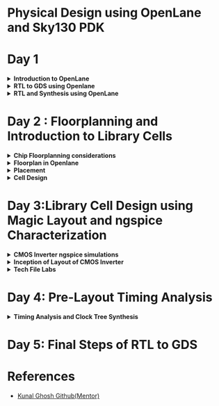 <h1>Physical Design using OpenLane and Sky130 PDK</h1>

<h1>Day 1</h1>
<details>
  <summary><strong>Introduction to OpenLane</strong></summary>
  <h2>Introduction</h2>
  <p>The advent of open-source technology for chip development has brought about significant advancements, particularly with the availability of RTL designs and EDA (Electronic Design Automation) Tools at no cost. One notable contribution in this arena is the <a href="https://skywater-pdk.readthedocs.io/en/latest/rules.html" target="_blank">SKY130 PDK</a> collaboration between Skywater Technologies and Google. This development has effectively bridged gaps in open-source chip development.<br><br>

Initially, the landscape of open-source chip design presented some challenges. There was a lack of clarity in the design flow, and the SKY130 PDK was primarily compatible with industrial-grade equipment. These issues were skillfully addressed through the creation of <a href="https://github.com/The-OpenROAD-Project/OpenLane" target="_blank">OpenLane</a>, a comprehensive solution that offers a fully automated and streamlined RTL-to-GDSII (Register Transfer Level to Graphic Design System II) design flow.<br><br>

OpenLane stands out as an exceptional achievement in open-source chip development. It's important to note that OpenLane is not a standalone product; rather, it is a meticulously crafted workflow comprised of various EDA tools, automation scripts, and the SKY130 PDK. These components have been optimized to seamlessly integrate with open-source EDA tools, making chip development accessible to a wider audience and enhancing the efficiency of the entire process.</p>

<h2>Advantages of OpenLane</h2>
<p>The introduction of OpenLane has been a game-changer in the field of open-source chip development. This innovative solution goes beyond mere software; it represents a holistic approach to RTL-to-GDSII design flow. Here are some key aspects of OpenLane to highlight:<br>

<b>Automation and Integration:</b> OpenLane is designed to automate the entire chip design process, from RTL synthesis to physical design, and it seamlessly integrates various EDA tools into a unified workflow. This automation greatly reduces the need for manual intervention, saving time and effort for designers.<br>

<b>Accessibility:</b> OpenLane is accessible to a wide range of chip developers, including hobbyists, researchers, and small companies, who may not have access to costly commercial EDA tools. Its open-source nature fosters collaboration and knowledge sharing within the chip design community.<br>

<b>Customization:</b>OpenLane is highly customizable, allowing users to tailor the design flow to their specific project requirements. This flexibility empowers designers to experiment with different configurations and optimizations, ultimately leading to better chip designs.<br>

<b>Community Support:</b>OpenLane benefits from a vibrant and engaged user community. Developers and enthusiasts contribute to its continuous improvement, share best practices, and offer support to newcomers. This collaborative ecosystem accelerates the development of open-source chip design methodologies.<br>

<b>Cost Efficiency:</b> By leveraging open-source tools and resources, OpenLane significantly reduces the cost barriers associated with chip development. This affordability enables smaller organizations and individuals to participate in chip design projects that were previously financially prohibitive.<br>

<b>Integration with SKY130 PDK:</b> OpenLane's compatibility with the SKY130 PDK is a crucial component of its success. It ensures that designers can utilize the open-source PDK and take advantage of the latest manufacturing technologies, enabling them to create cutting-edge chips.

</p>
</details>

<details>
  <summary><b>RTL to GDS using Openlane</b></summary>
 The RTL to GDS (Register Transfer Level to Graphic Design System) flow in OpenLane is a multi-stage, automated process used to design and manufacture integrated circuits (ICs). This flow takes a high-level description of the chip's functionality in RTL (Register Transfer Level) and transforms it into a physical layout that can be manufactured.

Here's a step-by-step explanation of the RTL to GDS flow in OpenLane:

1. **Design Entry (RTL):**
   - The process begins with the creation of the RTL design, which represents the functionality of the digital logic circuit using a hardware description language (HDL) like Verilog or VHDL.
   - Designers define the behavior of the circuit, specifying how data flows and registers are updated.

2. **Synthesis:**
   - The RTL code is synthesized into a gate-level representation. This step involves mapping the high-level RTL constructs to a library of standard cells (AND, OR, Flip-Flops, etc.).
   - The synthesized design is optimized for area, power, and timing.

3. **Floorplanning:**
   - In this stage, the physical area of the chip is divided into blocks and areas for specific functions like logic, memory, and I/O.
   - Placement of standard cells and macros is determined, taking into account factors like signal timing and power distribution.

4. **Placement:**
   - The synthesized gates are placed within the designated floorplan areas.
   - The placement aims to minimize wirelengths, reduce congestion, and meet timing constraints.

5. **Clock Tree Synthesis (CTS):**
   - The clock tree is a network of buffers and wires that distribute clock signals to all sequential elements (flip-flops) in a chip.
   - CTS optimizes clock distribution, ensuring that clock signals reach all parts of the chip with minimal skew and power consumption.

6. **Routing:**
   - Routing connects the inputs and outputs of gates to create the physical connections necessary for the chip's functionality.
   - Global and detailed routing steps are performed to establish the complete routing fabric.

7. **DRC (Design Rule Check) and LVS (Layout vs. Schematic):**
   - DRC checks the physical layout against manufacturing design rules to ensure that the chip can be manufactured without errors.
   - LVS compares the physical layout to the expected behavior of the synthesized netlist to ensure correctness.

8. **GDS Generation:**
   - Once the design passes DRC and LVS, a GDSII (Graphic Data System) file is generated. This file contains the final layout information that can be used for chip fabrication.

9. **Tape-out:**
   - The GDSII file is submitted to a semiconductor foundry for manufacturing. This step involves finalizing the design for production.

10. **Post-Tapeout Steps:**
    - After tape-out, the chip goes through a series of steps, including wafer fabrication, testing, and packaging, to prepare it for market release.

OpenLane automates and streamlines this entire RTL to GDS flow, making it accessible to a broader audience and significantly reducing the time and effort required for chip design. It achieves this by integrating various EDA tools, optimizing parameters, and offering customization options to meet specific project requirements.

<br>
<div align="center">
  <img src = "https://github.com/NiteshIIITB/Physical_Design/assets/140998787/31ab9d94-f28b-4900-80d4-ce9bf8cef25e">
</div>
  


</details>
<details>
  <summary><b>RTL and Synthesis using OpenLane</b></summary>
  <h4>Commands Used</h4>

```
docker
./flow.tcl -interactive
package require openlane 0.9
prep -design picorv32a
```
<div align = "center">
  <img src ="https://github.com/NiteshIIITB/Physical_Design/assets/140998787/f6e044ba-84dd-4925-a111-4787d6110b1e">
</div>

<h3>Synthesis</h3>

<h4>Command Used</h4>

```
run_synthesis
```
<h4>Synthesis Results<h4>
<div align = "center">
  <img src ="https://github.com/NiteshIIITB/Physical_Design/assets/140998787/6efd023c-edc1-4a91-bc91-b32793a35c62">
</div>

<h4>Flop Ratio</h4>

```
Flop ratio = Number of D Flip flops 
             ______________________
             Total Number of cells
```

From Synthesis Stats Flop ratio = 1512/10104 = 0.1496(14.96%)
</details>

<h1>Day 2 : Floorplanning and Introduction to Library Cells</h1>
<details>
  <summary><b>Chip Floorplanning considerations</b></summary>
  <h3>Floorplanning</h3>
  <p>Floorplanning is a crucial early-stage step in the physical design process, where the initial layout of the chip is defined. It involves making high-level decisions about how various components will be arranged on the silicon substrate.</p>
  <h3>Core Area Definition:</h3>
  <p>Determine the overall dimensions of the chip and define the core area where the primary functional blocks and standard cells will be placed. This core area is surrounded by peripheral regions that may contain I/O pads and other necessary structures.</p>
  <h4>Utilization Factor</h4>
  <p>The Utilization Factor is calculated as the area occupied by the netlist divided by the total core area. A Utilization Factor of 1 indicates full utilization with no extra space, but in practice, it's typically around 0.5-0.6.</p>
  
```
  Utilization factor = Area occupied by Netlist/Total core Area
```

  <h4>Aspect ratio</h4>
  <p>The Aspect Ratio is the ratio of the chip's height to its width. A value of 1 signifies a square chip, while other values represent a rectangular shape.</p>
  
```
Aspect ratio = Chip Height/Chip Width
```  
  
  

  <h3>Preplaced cells</h3>
  <p>Pre-placed cells are fixed-position Intellectual Properties (IPs) with significant combinational logic. They're positioned before automated placement and routing in integrated circuit design, hence the term "pre-placed."</p>
  <p>Preplaced cells are generally placed at the location from where it is nearest to all the other circuit blocks accessing it. Once placed they are not modified in terms of location thereafter.</p>

  <h3>Decoupling Capacitor</h3>
  <p>
    Pre-placed cells are often accompanied by decoupling capacitors (decaps) in integrated circuit (IC) design. Long wire lengths introduce resistive and capacitive effects that can result in substantial power supply voltage drops before reaching the logic circuits. This can push signal values into undefined regions, beyond the noise margin. Decaps are substantial capacitors charged to the power supply voltage and strategically positioned near the logic circuits. Their primary purpose is to decouple the circuit from the power supply, ensuring a stable voltage and supplying instantaneous current when needed. Decaps also mitigate crosstalk and facilitate efficient local communication.
  </p>
<h3>The problem of unstable ground</h3>
<div align ="center">
  <img src="https://github.com/NiteshIIITB/Physical_Design/assets/140998787/fc5b5efb-0477-460e-8c4b-cc877733fc59">
  <br>
  <img src="https://github.com/NiteshIIITB/Physical_Design/assets/140998787/a93a048f-4a54-40c6-b2a6-38ff5284fac8">
  <br>
  
</div> 
<p>Due to this it may happen that some of logic values may break Noise Margin producing errorneous results.</p>
<h3>Power Planning(Solution)</h3>
<p>While each block on the chip cannot have individual decoupling capacitors (decaps) like pre-placed macros, effective power planning ensures that each block is equipped with its dedicated VDD and VSS pads. These pads are strategically connected to the horizontal and vertical power and ground (GND) lines, forming a comprehensive power mesh.</p>

<h3>Pin Placement</h3>
<p>The netlist specifies the interconnections between logic gates within the design. The region between the core and the chip's periphery is designated for the placement of I/O pins. Information regarding connectivity, often described in VHDL or Verilog, is leveraged to determine the precise locations of I/O pads for various pins. Subsequently, logical placement distinguishes the area allocated for pre-placed macros from the dedicated pin area.</p>

<div align="center">
<img src="https://github.com/NiteshIIITB/Physical_Design/assets/140998787/d47a9118-5f3d-4b9d-8552-e7f2de7a35de">
  <br>
<img src = "https://github.com/NiteshIIITB/Physical_Design/assets/140998787/9ce61f2a-4d1a-4524-8299-98b528fd4fec">
  
</div>
</details>

<details>
  <summary><b>Floorplan in Openlane</b></summary>
  To perform the floorplanning process for the "picorv32a" design in OpenLANE and visualize the results in Magic, follow these steps, considering the importance files and environment variables:<br>

Important Files (in increasing priority order):<br>

<ul>
 <li>floorplan.tcl - System default environment variables.</li>
<li>config.tcl</li>
<li>sky130A_sky130_fd_sc_hd_config.tcl</li>
</ul>
Floorplan Environment Variables or Switches:
<ul>
<li><b>FP_CORE_UTIL:</b> Specifies floorplan core utilization.</li>
<li><b>FP_ASPECT_RATIO:</b> Sets the floorplan aspect ratio.</li>
<li><b>FP_CORE_MARGIN:</b> Defines the core-to-die margin area.</li>
<li><b>FP_IO_MODE:</b> Determines pin configurations (1 for equidistant, 0 for non-equidistant).</li>
<li><b>FP_CORE_VMETAL:</b> Sets the vertical metal layer.</li>
<li><b>FP_CORE_HMETAL:</b> Sets the horizontal metal layer.<br> 
Typically, these values are one greater than what's specified in the files.</li>
</ul> 

<h4>Command used</h4>

```
run_floorplan
```
<div align="center">

<img src="https://github.com/NiteshIIITB/Physical_Design/assets/140998787/fc8c72c2-7f3e-455f-93e7-ac3e40e8d4e7">  
</div>

<h4>Post-Floorplan Run and Viewing the Floorplan in Magic:</h4>
<ul>
<li>After running the floorplan step in OpenLANE, a .def file representing the floorplan will be generated within the results/floorplan directory. This file encapsulates the layout and organization of the integrated circuit components.</li>
<li>To visualize the floorplan layout using the Magic VLSI layout tool, follow these steps:<br>

Open a terminal or command prompt.<br>

Navigate to the ```results/floorplan``` directory within your OpenLANE workspace.<br>
Once you're in the ```results/floorplan``` directory, invoke Magic to view the floorplan by running the following command:<br>

```
magic -T /home/OpenLane/sky130A.tech lef read ../../tmp/merged.min.lef def read picorv32.def &
```

</li>  
<div align="center">
  <img src="https://github.com/NiteshIIITB/Physical_Design/assets/140998787/4ca2fff9-c9f3-469a-a964-2efd81362f34">
</div>  
</ul>  
In Magic layout design software:<br>
To zoom into a specific area of the layout, you can use the following steps:<br>
<ul>
<li>Select an area by clicking the left mouse button and dragging to create a selection box.</li>
<li>Then, hold the right mouse button and press the 'z' key. This action should zoom in on the selected area.</li>
</ul>
 <br> 
To identify various components within the layout, you can use the `what` command within the tkcon window. After making a selection (e.g., clicking on a component), enter the `what` command to get information about the selected component.
<br>
When you zoom in, you can also get a closer view of the decaps (decapacitors) present in the picorv32a chip or any other components.<br>

<br>
The standard cell can typically be found at the bottom left corner of the layout.<br>
<div>
  <img src="https://github.com/NiteshIIITB/Physical_Design/assets/140998787/8fd3cab0-704d-4cd8-9fce-af8585b5ef6a">
</div>

</details>
<details>
  <summary><b>Placement</b></summary>
  Placement
The placement step in the OpenLANE ASIC flow involves positioning the synthesized netlist onto the floorplan. This process is performed in two stages:

<b>Global Placement:</b> In this stage, an optimal position for all cells is determined. The positions may not initially be legal, and cells may overlap. Optimization is carried out with the goal of reducing half-parameter wire length.

<b>Detailed Placement:</b> Following global placement, the positions of cells are adjusted to make them legal within the design. Legalizing cells is crucial from a timing perspective, ensuring that the chip meets its performance requirements.

Running the placement step in OpenLANE and visualizing the placement results in Magic can be accomplished with the following command:


```
run_placement
```


<div align="center">
<img src="https://github.com/NiteshIIITB/Physical_Design/assets/140998787/6c12819c-2d9a-44a7-90e1-7ae7eef8db9f">
  
</div>

After running the placement step, you can use Magic to inspect and analyze the placement of cells, ensuring that they are positioned optimally and legally within the floorplan.


To view the design in magic 

```
magic -T /home/OpenLane/sky130A.tech lef read ../../tmp/merged.max.lef def read picorv32.def &


```
<div align="center">
<img src="https://github.com/NiteshIIITB/Physical_Design/assets/140998787/1fb5d2a6-9ce8-48de-a3c7-6edc1bb3c4ad">
<img src="https://github.com/NiteshIIITB/Physical_Design/assets/140998787/0c54e4a8-5b59-4cbb-8610-67e59155808b">
  
</div>

</details>
<details>
  <summary><b>Cell Design</b></summary>
  
 # Standard Cell Design Flow

**Inputs:**
- PDKs (Process Design Kits)
- DRC & LVS rules (Design Rule Check & Layout vs. Schematic rules)
- SPICE models
- Libraries
- User-defined specifications

**Design Steps:**
1. Circuit design
2. Layout design (Art of layout, Euler's path, and stick diagram)
3. Extraction of parasitics
4. Characterization (timing, noise, power)

**Outputs:**
- CDL (Circuit Description Language)
- LEF (Library Exchange Format)
- GDSII (Graphic Data System II)
- Extracted SPICE netlist (.cir)
- Timing, noise, and power .lib files

## Standard Cell Characterization Flow

A typical standard cell characterization flow includes the following steps:

1. Read in the models and tech files.
2. Read the extracted SPICE netlist.
3. Recognize the behavior of the cell.
4. Read the subcircuits.
5. Attach power sources.
6. Apply stimulus to the characterization setup.
7. Provide necessary output capacitance loads.
8. Provide necessary simulation commands.

The open-source software called GUNA can be used for characterization. Steps 1-8 are fed into the GUNA software, which generates timing, noise, and power models.

## Timing Parameter Definitions

| Timing Definition       | Value                  |
|------------------------|------------------------|
| slew_low_rise_thr      | 20% value              |
| slew_high_rise_thr     | 80% value              |
| slew_low_fall_thr      | 20% value              |
| slew_high_fall_thr     | 80% value              |
| in_rise_thr            | 50% value              |
| in_fall_thr            | 50% value              |
| out_rise_thr           | 50% value              |
| out_fall_thr           | 50% value              |
| rise delay             | time(out_fall_thr) - time(in_rise_thr)       |
| Fall transition time   | time(slew_high_fall_thr) - time(slew_low_fall_thr) |
| Rise transition time   | time(slew_high_rise_thr) - time(slew_low_rise_thr) |

A poor choice of threshold points can lead to a negative delay value. Therefore, a correct choice of thresholds is crucial in timing characterization.

</details>

<h1>Day 3:Library Cell Design using Magic Layout and ngspice Characterization</h1>
<details>
  <summary><b>CMOS Inverter ngspice simulations</b></summary>
  <h2>SPICE deck</h2>
  <p>A Spice deck, often referred to as a Spice netlist or simply Spice file, is a text-based input file used in electronic circuit simulation. Spice stands for "Simulation Program with Integrated Circuit Emphasis," and it is a widely used tool for simulating and analyzing electronic circuits.<br>

A Spice deck contains a description of the components and connections within an electronic circuit, including resistors, capacitors, inductors, transistors, voltage sources, current sources, and more. It specifies the values of these components, their models (which define their behavior), and the interconnections between them. The Spice deck also defines the simulation settings and analysis directives.</p>

<h4>Sample Spice Deck</h4>

```
* Spice Deck Example
* Comments start with an asterisk

* Circuit components
R1  N1  N2  10k   ; Resistor R1 from node N1 to N2 with a value of 10k ohms
C1  N2  N3  1n    ; Capacitor C1 from node N2 to N3 with a value of 1 nanofarad
V1  N1  0   DC 5V ; DC voltage source V1 from node N1 to ground (0) with 5 volts

* Transistors and other components can also be defined here

* Simulation settings
.TRAN  0.1ms  10ms ; Transient analysis from 0.1ms to 10ms
.DC    V1  0V  10V  1V ; DC sweep of voltage source V1 from 0V to 10V in 1V steps
.AC    DEC  100  1Hz  1MHz ; AC analysis from 1Hz to 1MHz with 100 points per decade

* Analysis directives
.PRINT  TRAN  V(N1) V(N2) ; Print the transient simulation results for nodes N1 and N2
.MEASURE  DC  V(N3) WHEN V(N2)=3V ; Measure voltage at node N3 when V(N2) reaches 3V

```
<h4>CMOS SPICE deck steps</h4>
<div align = "center">
  <img src = "https://github.com/NiteshIIITB/Physical_Design/assets/140998787/28c828ad-348c-4fd5-96e3-2d10a7cd30bb">
</div>

<p><b>In above figure we have taken size of NMOS and PMOS as equal which is not the case in real cmos circuits.</b></p>

</details>

<details>
  <summary><b>Inception of Layout of CMOS Inverter</b></summary>
  
  ## 16-Mask CMOS Fabrication Process

1. **Substrate Selection:**
   - Choose the appropriate substrate material for the CMOS chip.

2. **Active Region Formation:**
   - Isolate active regions using SiO2 and Si3N4 layers, defined through photolithography and etching.

3. **N-Well and P-Well Creation:**
   - Form N-well and P-well regions via ion implantation:
     - Boron for P-well.
     - Phosphorus for N-well.

4. **Gate Terminal Fabrication:**
   - Create NMOS and PMOS gate terminals using photolithography.

5. **LDD (Lightly Doped Drain) Implementation:**
   - Introduce LDD regions to prevent the hot electron effect.

6. **Source & Drain Formation:**
   - Add screen oxide to prevent channelling during implantation.
   - Perform arsenic ion implantation for source and drain.
   - Anneal to activate dopants.

7. **Local Interconnects:**
   - Remove screen oxide with HF etching.
   - Deposit titanium (Ti) for low-resistance contacts.

8. **Higher-Level Metalization:**
   - Achieve planarization through Chemical Mechanical Polishing (CMP).
   - Deposit TiN and Tungsten for interconnects.
   - Apply a top SiN layer for chip protection.

These steps outline the essential processes in a 16-mask CMOS fabrication, encompassing active region definition, well formation, gate creation, source/drain implantation, interconnects, and chip protection layers.

</details>

<details>
  <summary><b>Tech File Labs</b></summary>

<h2>CMOS Inverter Characterization</h2>  


1. **Clone the `vsdstdcelldesign` Repository:**
   - Clone the `vsdstdcelldesign` repository into your `openlane_working_dir/openlane` directory using the following command:

     ```bash
     git clone https://github.com/nickson-jose/vsdstdcelldesign
     ```

   This command will create a folder named `vsdstdcelldesign` within your `openlane` directory.

2. **Prepare for Magic Invocation:**
   - To invoke Magic and view the `sky130_inv.mag` file, the `sky130A.tech` file must be included in the command along with its path.
   - To simplify this command and reduce complexity, you can copy the `sky130A.tech` file from the `magic` folder to the `vsdstdcelldesign` folder.

3. **Invoke Magic:**
   - Finally, you can easily invoke Magic to view the `sky130_inv.mag` file with the following command:

     ```bash
     magic -T vsdstdcelldesign/sky130A.tech vsdstdcelldesign/sky130_inv.mag &
     ```

   This command launches Magic with the specified technology file and opens the `sky130_inv.mag` layout for viewing and seamless integration.

   <div align="center">
     <img src = "https://github.com/NiteshIIITB/Physical_Design/assets/140998787/f37f164f-75fe-4b0c-b5da-f32622f8077b">
   </div>

## Verification and SPICE Extraction for Sky130 CMOS Inverter Layout

To verify that the layout corresponds to a CMOS inverter in the Sky130 process, you can follow these verification steps:

1. **Local Interconnect Layer (Locali):**
   - In Sky130, the first layer is called the local interconnect layer (Locali).

2. **P-Diffusion and N-Diffusion Regions:**
   - Observe the P-diffusion and N-diffusion regions, along with the Polysilicon, to confirm the presence of CMOS transistors.

3. **Drain and Source Connections:**
   - Verify the drain and source connections:
     - The drains of both PMOS and NMOS transistors should be connected to the output port (Y).
     - The sources of both transistors should be connected to the power supply VDD (VPWR).

4. **Library Exchange Format (LEF):**
   - LEF, or Library Exchange Format, provides information about cell boundaries, VDD, and GND lines. It does not contain circuit logic details and is often used to protect intellectual property (IP).

5. **SPICE Extraction:**
   - To extract SPICE data from the Magic layout, follow these commands within the Magic environment using `tkcon`:
     - `extract all`
     - `ext2spice cthresh 0 rethresh 0`
     - `ext2spice`

   This generates the `sky130_in.spice` file.

6. **SPICE Deck Editing:**
   - Edit the `sky130_in.spice` SPICE deck to include the PMOS and NMOS libraries (`pshort.lib` and `nshort.lib`).
   - Incorporate the minimum grid size of the inverter, typically measured from the Magic layout, into the deck as:
     ```
     .option scale=0.01u
     ```
   - Change the model names in the MOSFET definitions to `pshort.model.0` and `nshort.model.0` for PMOS and NMOS, respectively.

7. **Voltage Sources and Simulation Commands:**
   - Define voltage sources and simulation commands as follows for CMOS inverter circuit simulation.
   - `VDD VPWR 0 3.3V`
   - `VSS VGND 0 0V`
   - `Va A VGND PULSE(0V 3.3V 0 0.1ns 0.1ns 2ns 4ns)`
   - `.tran 1n 20n`
   - `.control`
   - `run`

By following these steps, you can verify the CMOS inverter layout and extract the necessary SPICE data for simulation.

<div align = "center">
  <img src = "https://github.com/NiteshIIITB/Physical_Design/assets/140998787/8b37771c-17a7-4d4a-81dc-a9c505c1d340">
</div>
<br>
<div align="center">
  <img src= "https://github.com/NiteshIIITB/Physical_Design/assets/140998787/89a0aff6-dca1-4e33-8f8f-85e7db0afb22">
</div>

<h4>Rise Delay Calculation</h4>
<div align="center">
  <img src = "https://github.com/NiteshIIITB/Physical_Design/assets/140998787/e92610b4-3675-411e-a295-a13a8e0fb16b">
</div>
  

```
tr = 2.20395 - 2.16095 = 0.043ns
```
<h4>Fall Delay Calculation</h4>
<div align="center">
  <img src = "https://github.com/NiteshIIITB/Physical_Design/assets/140998787/6da5cfc6-6524-4baf-b342-f69bbfbee5d4">
</div>
  
```
tf = 4.0681 - 4.0392 = 0.0289ns
```

<h4>Propogation Delay Rise</h4>
<div align="center">
  <img src = "https://github.com/NiteshIIITB/Physical_Design/assets/140998787/d7ecc59c-2643-4d68-9494-a8178e44e0d2">
</div>
  
```
tpdr = 2.1847 - 2.1503 = 0.0343ns
```
<h4>Propogation Delay Fall</h4>
<div align="center">
  <img src = "https://github.com/NiteshIIITB/Physical_Design/assets/140998787/0dcaf738-0a1d-4df1-aa97-5819b7a82ae6">
</div>
  
```
tpdf = 4.05437 - 4.05031 = 0.00406ns
```
</details>

<h1>Day 4: Pre-Layout Timing Analysis</h1>



<details>
  <summary><b>Timing Analysis and Clock Tree Synthesis</b></summary>
  
</details>

<h1>Day 5: Final Steps of RTL to GDS</h1>

<h1>References</h1>
<ul>
  <li><a href ="https://github.com/kunalg123/">Kunal Ghosh Github(Mentor)</a></li>
</ul>
